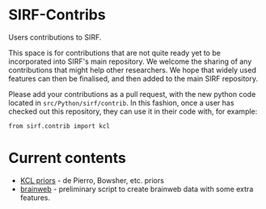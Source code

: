 # SIRF-Contribs
Users contributions to SIRF.

This space is for contributions that are not quite ready yet to be incorporated into SIRF's main repository. We welcome the sharing of any contributions that might help other researchers. We hope that widely used features can then be finalised, and then added to the main SIRF repository.

Please add your contributions as a pull request, with the new python code located in `src/Python/sirf/contrib`. In this fashion, once a user has checked out this repository, they can use it in their code with, for example:

```
from sirf.contrib import kcl

```

# Current contents

 - [KCL priors](./src/Python/sirf/contrib/kcl) - de Pierro, Bowsher, etc. priors
 - [brainweb](./src/Python/sirf/contrib/brainweb-utilities) - preliminary script to create brainweb data with some extra features.
